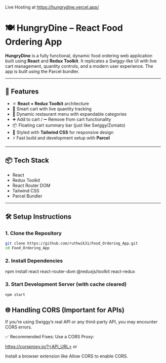 Live Hosting at https://hungrydine.vercel.app/

# 🍽️ HungryDine – React Food Ordering App

**HungryDine** is a fully functional, dynamic food ordering web application built using **React** and **Redux Toolkit**. It replicates a Swiggy-like UI with live cart management, quantity controls, and a modern user experience. The app is built using the Parcel bundler.

---

## 🚀 Features

- ⚛️ **React + Redux Toolkit** architecture
- 🛒 Smart cart with live quantity tracking
- 🍴 Dynamic restaurant menu with expandable categories
- ➕ Add to cart / ➖ Remove from cart functionality
- 📦 Floating cart summary bar (just like Swiggy/Zomato)
- 🎨 Styled with **Tailwind CSS** for responsive design
- ⚡ Fast build and development setup with **Parcel**

---

## 📦 Tech Stack

- React
- Redux Toolkit
- React Router DOM
- Tailwind CSS
- Parcel Bundler

---

## 🛠️ Setup Instructions

### 1. Clone the Repository

```bash
git clone https://github.com/ruthwik31/Food_Ordering_App.git
cd Food_Ordering_App
```

### 2. Install Dependencies

npm install react react-router-dom @reduxjs/toolkit react-redux

### 3. Start Development Server (with cache cleared)

```bash
npm start
```

## 🌐 Handling CORS (Important for APIs)

If you’re using Swiggy’s real API or any third-party API, you may encounter CORS errors.

✅ Recommended Fixes:
Use a CORS Proxy:

https://corsproxy.io/?<API_URL>
or

Install a browser extension like Allow CORS to enable CORS.
